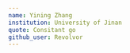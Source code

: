 ```yaml
---
name: Yining Zhang
institution: University of Jinan
quote: Consitant go
github_user: Revolvor
---
```

